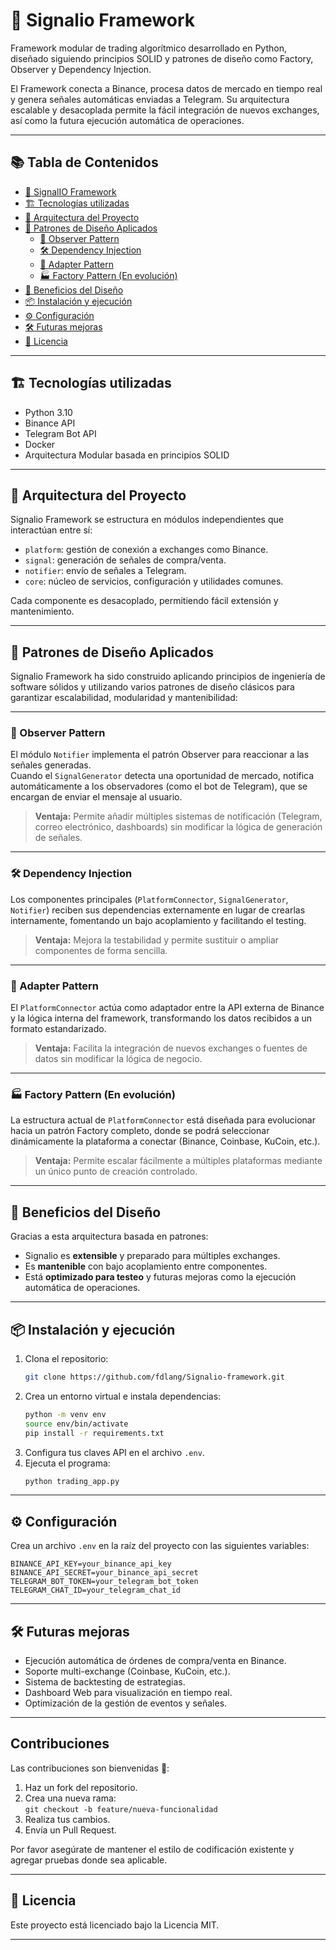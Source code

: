 
# 🚀 Signalio Framework

Framework modular de trading algorítmico desarrollado en Python, diseñado siguiendo principios SOLID y patrones de diseño como Factory, Observer y Dependency Injection.

El Framework conecta a Binance, procesa datos de mercado en tiempo real y genera señales automáticas enviadas a Telegram.
Su arquitectura escalable y desacoplada permite la fácil integración de nuevos exchanges, así como la futura ejecución automática de operaciones.

---

## 📚 Tabla de Contenidos

- [🚀 SignalIO Framework](#-signalio-framework)
- [🏗 Tecnologías utilizadas](#-tecnologías-utilizadas)
- [🧠 Arquitectura del Proyecto](#-arquitectura-del-proyecto)
- [🎨 Patrones de Diseño Aplicados](#-patrones-de-diseño-aplicados)
  - [📡 Observer Pattern](#-observer-pattern)
  - [🛠️ Dependency Injection](#-dependency-injection)
  - [🔌 Adapter Pattern](#-adapter-pattern)
  - [🏭 Factory Pattern (En evolución)](#-factory-pattern-en-evolución)
- [🚀 Beneficios del Diseño](#-beneficios-del-diseño)
- [📦 Instalación y ejecución](#-instalación-y-ejecución)
- [⚙️ Configuración](#-configuración)
- [🛠️ Futuras mejoras](#-futuras-mejoras)
- [📄 Licencia](#-licencia)

---

## 🏗 Tecnologías utilizadas

- Python 3.10
- Binance API
- Telegram Bot API
- Docker
- Arquitectura Modular basada en principios SOLID

---

## 🧠 Arquitectura del Proyecto

Signalio Framework se estructura en módulos independientes que interactúan entre sí:

- `platform`: gestión de conexión a exchanges como Binance.
- `signal`: generación de señales de compra/venta.
- `notifier`: envío de señales a Telegram.
- `core`: núcleo de servicios, configuración y utilidades comunes.

Cada componente es desacoplado, permitiendo fácil extensión y mantenimiento.

---

## 🎨 Patrones de Diseño Aplicados

Signalio Framework ha sido construido aplicando principios de ingeniería de software sólidos y utilizando varios patrones de diseño clásicos para garantizar escalabilidad, modularidad y mantenibilidad:

---

### 📡 Observer Pattern
El módulo `Notifier` implementa el patrón Observer para reaccionar a las señales generadas.  
Cuando el `SignalGenerator` detecta una oportunidad de mercado, notifica automáticamente a los observadores (como el bot de Telegram), que se encargan de enviar el mensaje al usuario.

> **Ventaja:** Permite añadir múltiples sistemas de notificación (Telegram, correo electrónico, dashboards) sin modificar la lógica de generación de señales.

---

### 🛠️ Dependency Injection
Los componentes principales (`PlatformConnector`, `SignalGenerator`, `Notifier`) reciben sus dependencias externamente en lugar de crearlas internamente, fomentando un bajo acoplamiento y facilitando el testing.

> **Ventaja:** Mejora la testabilidad y permite sustituir o ampliar componentes de forma sencilla.

---

### 🔌 Adapter Pattern
El `PlatformConnector` actúa como adaptador entre la API externa de Binance y la lógica interna del framework, transformando los datos recibidos a un formato estandarizado.

> **Ventaja:** Facilita la integración de nuevos exchanges o fuentes de datos sin modificar la lógica de negocio.

---

### 🏭 Factory Pattern (En evolución)
La estructura actual de `PlatformConnector` está diseñada para evolucionar hacia un patrón Factory completo, donde se podrá seleccionar dinámicamente la plataforma a conectar (Binance, Coinbase, KuCoin, etc.).

> **Ventaja:** Permite escalar fácilmente a múltiples plataformas mediante un único punto de creación controlado.

---

## 🚀 Beneficios del Diseño

Gracias a esta arquitectura basada en patrones:
- Signalio es **extensible** y preparado para múltiples exchanges.
- Es **mantenible** con bajo acoplamiento entre componentes.
- Está **optimizado para testeo** y futuras mejoras como la ejecución automática de operaciones.

---

## 📦 Instalación y ejecución

1. Clona el repositorio:
   ```bash
   git clone https://github.com/fdlang/Signalio-framework.git
   ```
2. Crea un entorno virtual e instala dependencias:
   ```bash
   python -m venv env
   source env/bin/activate
   pip install -r requirements.txt
   ```
3. Configura tus claves API en el archivo `.env`.
4. Ejecuta el programa:
   ```bash
   python trading_app.py
   ```

---

## ⚙️ Configuración

Crea un archivo `.env` en la raíz del proyecto con las siguientes variables:

```env
BINANCE_API_KEY=your_binance_api_key
BINANCE_API_SECRET=your_binance_api_secret
TELEGRAM_BOT_TOKEN=your_telegram_bot_token
TELEGRAM_CHAT_ID=your_telegram_chat_id
```

---

## 🛠️ Futuras mejoras

- Ejecución automática de órdenes de compra/venta en Binance.
- Soporte multi-exchange (Coinbase, KuCoin, etc.).
- Sistema de backtesting de estrategias.
- Dashboard Web para visualización en tiempo real.
- Optimización de la gestión de eventos y señales.

---

## Contribuciones

Las contribuciones son bienvenidas 🚀:

1. Haz un fork del repositorio.
2. Crea una nueva rama:  
   `git checkout -b feature/nueva-funcionalidad`
3. Realiza tus cambios.
4. Envía un Pull Request.

Por favor asegúrate de mantener el estilo de codificación existente y agregar pruebas donde sea aplicable.

---

## 📄 Licencia

Este proyecto está licenciado bajo la Licencia MIT.

---
